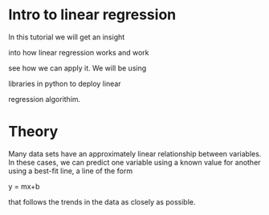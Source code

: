 # Intro to linear regression

In this tutorial we will get an insight 

into how linear regression works and work 

see how we can apply it.  We will be using 

libraries in python to deploy linear 

regression algorithim.  

# Theory

Many data sets have an approximately linear relationship between variables. In these cases, we can predict one variable using a known value for another using a best-fit line, a line of the form

y = mx+b


that follows the trends in the data as closely as possible.



